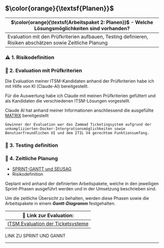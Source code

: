 ## $\color{orange}{\textsf{Planen}}$

| $\color{orange}{\textsf{Arbeitspaket 2: Planen}}$ - Welche Lösungsmöglichkeiten sind vorhanden?           |
| --------------------------------------------------------------------------------------------------------- |
| Evaluation mit den Prüfkriterien aufbauen, Testing definieren, Risiken abschätzen sowie Zeitliche Planung |
### :warning: 1. Risikodefinition

### :microscope: 2. Evaluation mit Prüfkriterien
Die Evaluation meiner ITSM-Kandidaten anhand der Prüfkriterien habe ich mit Hilfe von KI (Claude-AI) bereitgestellt.

Für die Auswertung habe ich Claude mit meinen Prüfkriterien gefüttert und als Kandidaten die verschiedenen ITSM-Lösungen vorgestellt.

Claude AI hat anhand meiner Informationen anschliessend die ausgefüllte [MATRIX](../2_Planen/ITSM_Evaluation_Ticketsysteme.md) bereitgestellt

	Gewinner der Evaluation war das Zammad Ticketingsystem aufgrund der unkomplizierten-Docker-Intergrationsmöglichkeiten sowie Benutzerfreundlichen UI und dem ITIL V4 gerechtem Funktionsumfang.

### :bowling: 3. Testing definition


### :calendar: 4. Zeitliche Planung
- [SPRINT-GANTT und SEUSAG](.Sprint_und_GANTT)
- Risikodefinition

Geplant wird anhand der definierten Arbeitspakete, welche in den jeweiligen Sprint-Phasen ausgeführt werden und in der Umsetzung beschrieben sind.

Um die zeitliche Übersicht zu behalten, werden diese Phasen sowie die Arbeitspakete in einem ***Gantt-Diagramm*** festgehalten.

| :pushpin: Link zur Evaluation:                                       |
| -------------------------------------------------------------------- |
| [ITSM Evaluation der Ticketsysteme](ITSM_Evaluation_Ticketsysteme.md) |

LINK ZU SPRINT UND GANNT
___
